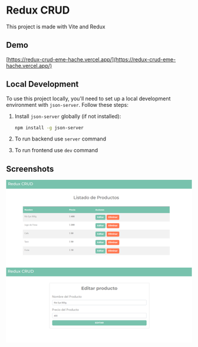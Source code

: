 # Redux CRUD

This project is made with Vite and Redux

## Demo

[https://redux-crud-eme-hache.vercel.app/](https://redux-crud-eme-hache.vercel.app/)

## Local Development

To use this project locally, you'll need to set up a local development environment with `json-server`. Follow these steps:

1. Install `json-server` globally (if not installed):

   ```bash
   npm install -g json-server
   ```
2. To run backend use `server` command
3. To run frontend use `dev` command

## Screenshots

<div align="center">
  
  ![Redux CRUD](src/public/screenshots/screenshot-1.png)
  ![Redux CRUD](src/public/screenshots/screenshot-2.png)
  
</div>
